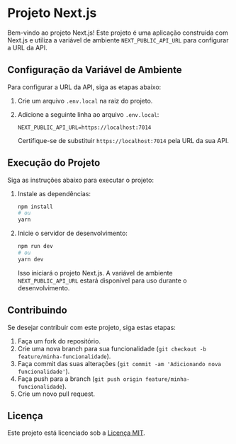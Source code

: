 # Projeto Next.js

Bem-vindo ao projeto Next.js! Este projeto é uma aplicação construída com Next.js e utiliza a variável de ambiente `NEXT_PUBLIC_API_URL` para configurar a URL da API.

## Configuração da Variável de Ambiente

Para configurar a URL da API, siga as etapas abaixo:

1. Crie um arquivo `.env.local` na raiz do projeto.

2. Adicione a seguinte linha ao arquivo `.env.local`:

   ```plaintext
   NEXT_PUBLIC_API_URL=https://localhost:7014
   ```

   Certifique-se de substituir `https://localhost:7014` pela URL da sua API.

## Execução do Projeto

Siga as instruções abaixo para executar o projeto:

1. Instale as dependências:

   ```bash
   npm install
   # ou
   yarn
   ```

2. Inicie o servidor de desenvolvimento:

   ```bash
   npm run dev
   # ou
   yarn dev
   ```

   Isso iniciará o projeto Next.js. A variável de ambiente `NEXT_PUBLIC_API_URL` estará disponível para uso durante o desenvolvimento.

## Contribuindo

Se desejar contribuir com este projeto, siga estas etapas:

1. Faça um fork do repositório.
2. Crie uma nova branch para sua funcionalidade (`git checkout -b feature/minha-funcionalidade`).
3. Faça commit das suas alterações (`git commit -am 'Adicionando nova funcionalidade'`).
4. Faça push para a branch (`git push origin feature/minha-funcionalidade`).
5. Crie um novo pull request.

## Licença

Este projeto está licenciado sob a [Licença MIT](LICENSE).